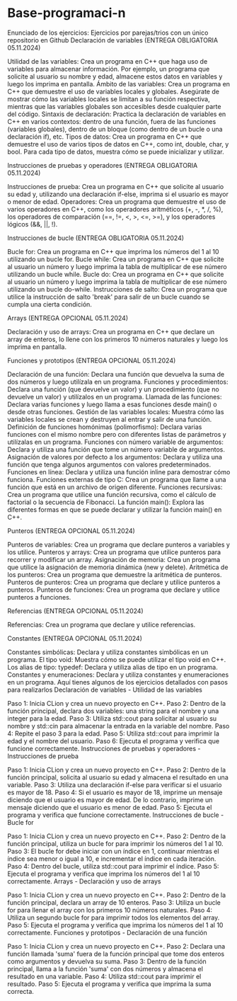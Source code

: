 # Base-programaci-n
Enunciado de los ejercicios: Ejercicios por parejas/trios con un único repositorio en Github
Declaración de variables (ENTREGA OBLIGATORIA 05.11.2024)

Utilidad de las variables: Crea un programa en C++ que haga uso de variables para almacenar información. Por ejemplo, un programa que solicite al usuario su nombre y edad, almacene estos datos en variables y luego los imprima en pantalla.
Ámbito de las variables: Crea un programa en C++ que demuestre el uso de variables locales y globales. Asegúrate de mostrar cómo las variables locales se limitan a su función respectiva, mientras que las variables globales son accesibles desde cualquier parte del código.
Sintaxis de declaración: Practica la declaración de variables en C++ en varios contextos: dentro de una función, fuera de las funciones (variables globales), dentro de un bloque (como dentro de un bucle o una declaración if), etc.
Tipos de datos: Crea un programa en C++ que demuestre el uso de varios tipos de datos en C++, como int, double, char, y bool. Para cada tipo de datos, muestra cómo se puede inicializar y utilizar.

Instrucciones de pruebas y operadores (ENTREGA OBLIGATORIA 05.11.2024)

Instrucciones de prueba: Crea un programa en C++ que solicite al usuario su edad y, utilizando una declaración if-else, imprima si el usuario es mayor o menor de edad.
Operadores: Crea un programa que demuestre el uso de varios operadores en C++, como los operadores aritméticos (+, -, *, /, %), los operadores de comparación (==, !=, <, >, <=, >=), y los operadores lógicos (&&, ||, !).

Instrucciones de bucle  (ENTREGA OBLIGATORIA 05.11.2024)

Bucle for: Crea un programa en C++ que imprima los números del 1 al 10 utilizando un bucle for.
Bucle while: Crea un programa en C++ que solicite al usuario un número y luego imprima la tabla de multiplicar de ese número utilizando un bucle while.
Bucle do: Crea un programa en C++ que solicite al usuario un número y luego imprima la tabla de multiplicar de ese número utilizando un bucle do-while.
Instrucciones de salto: Crea un programa que utilice la instrucción de salto 'break' para salir de un bucle cuando se cumpla una cierta condición.

Arrays (ENTREGA OPCIONAL 05.11.2024)

Declaración y uso de arrays: Crea un programa en C++ que declare un array de enteros, lo llene con los primeros 10 números naturales y luego los imprima en pantalla.

Funciones y prototipos (ENTREGA OPCIONAL 05.11.2024)

Declaración de una función: Declara una función que devuelva la suma de dos números y luego utilízala en un programa.
Funciones y procedimientos: Declara una función (que devuelve un valor) y un procedimiento (que no devuelve un valor) y utilízalos en un programa.
Llamada de las funciones: Declara varias funciones y luego llama a esas funciones desde main() o desde otras funciones.
Gestión de las variables locales: Muestra cómo las variables locales se crean y destruyen al entrar y salir de una función.
Definición de funciones homónimas (polimorfismo): Declara varias funciones con el mismo nombre pero con diferentes listas de parámetros y utilízalas en un programa.
Funciones con número variable de argumentos: Declara y utiliza una función que tome un número variable de argumentos.
Asignación de valores por defecto a los argumentos: Declara y utiliza una función que tenga algunos argumentos con valores predeterminados.
Funciones en línea: Declara y utiliza una función inline para demostrar cómo funciona.
Funciones externas de tipo C: Crea un programa que llame a una función que está en un archivo de origen diferente.
Funciones recursivas: Crea un programa que utilice una función recursiva, como el cálculo de factorial o la secuencia de Fibonacci.
La función main(): Explora las diferentes formas en que se puede declarar y utilizar la función main() en C++.

Punteros (ENTREGA OPCIONAL 05.11.2024)

Punteros de variables: Crea un programa que declare punteros a variables y los utilice.
Punteros y arrays: Crea un programa que utilice punteros para recorrer y modificar un array.
Asignación de memoria: Crea un programa que utilice la asignación de memoria dinámica (new y delete).
Aritmética de los punteros: Crea un programa que demuestre la aritmética de punteros.
Punteros de punteros: Crea un programa que declare y utilice punteros a punteros.
Punteros de funciones: Crea un programa que declare y utilice punteros a funciones.

Referencias (ENTREGA OPCIONAL 05.11.2024)

Referencias: Crea un programa que declare y utilice referencias.

Constantes (ENTREGA OPCIONAL 05.11.2024)

Constantes simbólicas: Declara y utiliza constantes simbólicas en un programa.
El tipo void: Muestra cómo se puede utilizar el tipo void en C++.
Los alias de tipo: typedef: Declara y utiliza alias de tipo en un programa.
Constantes y enumeraciones: Declara y utiliza constantes y enumeraciones en un programa.
Aquí tienes algunos de los ejercicios detallados con pasos para realizarlos
Declaración de variables - Utilidad de las variables

Paso 1: Inicia CLion y crea un nuevo proyecto en C++.
Paso 2: Dentro de la función principal, declara dos variables: una string para el nombre y una integer para la edad.
Paso 3: Utiliza std::cout para solicitar al usuario su nombre y std::cin para almacenar la entrada en la variable del nombre.
Paso 4: Repite el paso 3 para la edad.
Paso 5: Utiliza std::cout para imprimir la edad y el nombre del usuario.
Paso 6: Ejecuta el programa y verifica que funcione correctamente.
Instrucciones de pruebas y operadores - Instrucciones de prueba

Paso 1: Inicia CLion y crea un nuevo proyecto en C++.
Paso 2: Dentro de la función principal, solicita al usuario su edad y almacena el resultado en una variable.
Paso 3: Utiliza una declaración if-else para verificar si el usuario es mayor de 18.
Paso 4: Si el usuario es mayor de 18, imprime un mensaje diciendo que el usuario es mayor de edad. De lo contrario, imprime un mensaje diciendo que el usuario es menor de edad.
Paso 5: Ejecuta el programa y verifica que funcione correctamente.
Instrucciones de bucle - Bucle for

Paso 1: Inicia CLion y crea un nuevo proyecto en C++.
Paso 2: Dentro de la función principal, utiliza un bucle for para imprimir los números del 1 al 10.
Paso 3: El bucle for debe iniciar con un índice en 1, continuar mientras el índice sea menor o igual a 10, e incrementar el índice en cada iteración.
Paso 4: Dentro del bucle, utiliza std::cout para imprimir el índice.
Paso 5: Ejecuta el programa y verifica que imprima los números del 1 al 10 correctamente.
Arrays - Declaración y uso de arrays

Paso 1: Inicia CLion y crea un nuevo proyecto en C++.
Paso 2: Dentro de la función principal, declara un array de 10 enteros.
Paso 3: Utiliza un bucle for para llenar el array con los primeros 10 números naturales.
Paso 4: Utiliza un segundo bucle for para imprimir todos los elementos del array.
Paso 5: Ejecuta el programa y verifica que imprima los números del 1 al 10 correctamente.
Funciones y prototipos - Declaración de una función

Paso 1: Inicia CLion y crea un nuevo proyecto en C++.
Paso 2: Declara una función llamada 'suma' fuera de la función principal que tome dos enteros como argumentos y devuelva su suma.
Paso 3: Dentro de la función principal, llama a la función 'suma' con dos números y almacena el resultado en una variable.
Paso 4: Utiliza std::cout para imprimir el resultado.
Paso 5: Ejecuta el programa y verifica que imprima la suma correcta.
